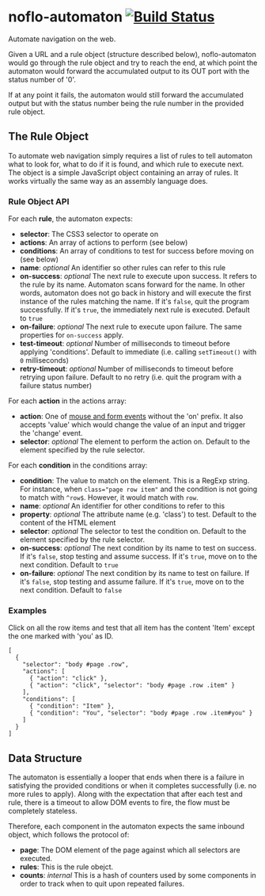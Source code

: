 # noflo-automaton [![Build Status](https://secure.travis-ci.org/kenhkan/noflo-automaton.png?branch=master)](http://travis-ci.org/kenhkan/noflo-automaton)

Automate navigation on the web.

Given a URL and a rule object (structure described below),
noflo-automaton would go through the rule object and try to reach the
end, at which point the automaton would forward the accumulated output
to its OUT port with the status number of '0'.

If at any point it fails, the automaton would still forward the
accumulated output but with the status number being the rule number in
the provided rule object.

## The Rule Object

To automate web navigation simply requires a list of rules to tell
automaton what to look for, what to do if it is found, and which rule to
execute next. The object is a simple JavaScript object containing an
array of rules. It works virtually the same way as an assembly language
does.

### Rule Object API

For each **rule**, the automaton expects:

* **selector**: The CSS3 selector to operate on
* **actions**: An array of actions to perform (see below)
* **conditions**: An array of conditions to test for success before moving
  on (see below)
* **name**: *optional* An identifier so other rules can refer to this rule
* **on-success**: *optional* The next rule to execute upon success. It
  refers to the rule by its name. Automaton scans forward for the name.
  In other words, automaton does not go back in history and will execute
  the first instance of the rules matching the name. If it's `false`,
  quit the program successfully. If it's `true`, the immediately next
  rule is executed. Default to `true`
* **on-failure**: *optional* The next rule to execute upon failure. The same
  properties for `on-success` apply.
* **test-timeout**: *optional* Number of milliseconds to timeout before
  applying 'conditions'. Default to immediate (i.e. calling
  `setTimeout()` with `0` milliseconds)
* **retry-timeout**: *optional* Number of milliseconds to timeout before
  retrying upon failure. Default to no retry (i.e. quit the program with
  a failure status number)

For each **action** in the actions array:

* **action**: One of [mouse and form
  events](http://www.w3schools.com/jsref/dom_obj_event.asp) without the
  'on' prefix. It also accepts 'value' which would change the value of
  an input and trigger the 'change' event.
* **selector**: *optional* The element to perform the action on. Default to
  the element specified by the rule selector.

For each **condition** in the conditions array:

* **condition**: The value to match on the element. This is a RegExp string.
  For instance, when `class="page row item"` and the condition is not
  going to match with `^row$`. However, it would match with `row`.
* **name**: *optional* An identifier for other conditions to refer to
  this
* **property**: *optional* The attribute name (e.g. 'class') to test.
  Default to the content of the HTML element
* **selector**: *optional* The selector to test the condition on. Default to
  the element specified by the rule selector.
* **on-success**: *optional* The next condition by its name to test on
  success. If it's `false`, stop testing and assume success. If it's
  `true`, move on to the next condition. Default to `true`
* **on-failure**: *optional* The next condition by its name to test on
  failure. If it's `false`, stop testing and assume failure. If it's
  `true`, move on to the next condition. Default to `false`

### Examples

Click on all the row items and test that all item has the content 'Item'
except the one marked with 'you' as ID.

    [
      {
        "selector": "body #page .row",
        "actions": [
          { "action": "click" },
          { "action": "click", "selector": "body #page .row .item" }
        ],
        "conditions": [
          { "condition": "Item" },
          { "condition": "You", "selector": "body #page .row .item#you" }
        ]
      }
    ]

## Data Structure

The automaton is essentially a looper that ends when there is a failure
in satisfying the provided conditions or when it completes successfully
(i.e. no more rules to apply). Along with the expectation that after
each test and rule, there is a timeout to allow DOM events to fire, the
flow must be completely stateless.

Therefore, each component in the automaton expects the same inbound
object, which follows the protocol of:

* **page**: The DOM element of the page against which all selectors are
  executed.
* **rules**: This is the rule obejct.
* **counts**: *internal* This is a hash of counters used by some
  components in order to track when to quit upon repeated failures.
